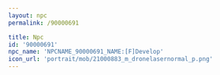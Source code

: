 ```yaml
---
layout: npc
permalink: /90000691

title: Npc
id: '90000691'
npc_name: 'NPCNAME_90000691_NAME:[F]Develop'
icon_url: 'portrait/mob/21000883_m_dronelasernormal_p.png'
---
```

